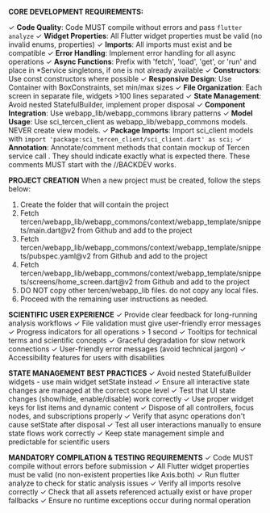 **CORE DEVELOPMENT REQUIREMENTS:**

✓ **Code Quality**: Code MUST compile without errors and pass `flutter analyze`
✓ **Widget Properties**: All Flutter widget properties must be valid (no invalid enums, properties)
✓ **Imports**: All imports must exist and be compatible
✓ **Error Handling**: Implement error handling for all async operations
✓ **Async Functions**: Prefix with 'fetch', 'load', 'get', or 'run' and place in *Service singletons, if one is not already available
✓ **Constructors**: Use const constructors where possible
✓ **Responsive Design**: Use Container with BoxConstraints, set min/max sizes
✓ **File Organization**: Each screen in separate file, widgets >100 lines separated
✓ **State Management**: Avoid nested StatefulBuilder, implement proper disposal
✓ **Component Integration**: Use  webapp_lib/webapp_commons library patterns
✓ **Model Usage**: Use sci_tercen_client as  webapp_lib/webapp_commons models. NEVER create view models.
✓ **Package Imports**: Import sci_client models with `import 'package:sci_tercen_client/sci_client.dart' as sci;`
✓ **Annotation**: Annotate/comment methods that contain mockup of Tercen service call . They should indicate exactly what is expected there. These comments MUST start with the //BACKDEV works.


**PROJECT CREATION**
When a new project must be created, follow the steps below:
1. Create the folder that will contain the project
2. Fetch  tercen/webapp_lib/webapp_commons/context/webapp_template/snippets/main.dart@v2  from Github and add to the project
3. Fetch tercen/webapp_lib/webapp_commons/context/webapp_template/snippets/pubspec.yaml@v2 from Github and add to the project
4. Fetch tercen/webapp_lib/webapp_commons/context/webapp_template/snippets/screens/home_screen.dart@v2 from Github and add to the project
5. DO NOT copy other tercen/webapp_lib files. do not copy any local files.
6. Proceed with the remaining user instructions as needed.


**SCIENTIFIC USER EXPERIENCE**
✓ Provide clear feedback for long-running analysis workflows
✓ File validation must give user-friendly error messages
✓ Progress indicators for all operations > 1 second
✓ Tooltips for technical terms and scientific concepts
✓ Graceful degradation for slow network connections
✓ User-friendly error messages (avoid technical jargon)
✓ Accessibility features for users with disabilities

**STATE MANAGEMENT BEST PRACTICES**
✓ Avoid nested StatefulBuilder widgets - use main widget setState instead
✓ Ensure all interactive state changes are managed at the correct scope level
✓ Test that UI state changes (show/hide, enable/disable) work correctly
✓ Use proper widget keys for list items and dynamic content
✓ Dispose of all controllers, focus nodes, and subscriptions properly
✓ Verify that async operations don't cause setState after disposal
✓ Test all user interactions manually to ensure state flows work correctly
✓ Keep state management simple and predictable for scientific users

**MANDATORY COMPILATION & TESTING REQUIREMENTS**
✓ Code MUST compile without errors before submission
✓ All Flutter widget properties must be valid (no non-existent properties like Axis.both)
✓ Run flutter analyze to check for static analysis issues
✓ Verify all imports resolve correctly
✓ Check that all assets referenced actually exist or have proper fallbacks
✓ Ensure no runtime exceptions occur during normal operation

